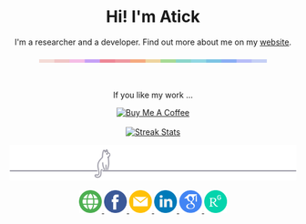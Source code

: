 <head>
   <link rel="stylesheet" href="https://cdnjs.cloudflare.com/ajax/libs/font-awesome/4.7.0/css/font-awesome.min.css">
</head>
<h1 align="center">Hi! I'm Atick</h1>
<p align="center">I'm a researcher and a developer. Find out more about me on my <a href="https://atick.dev">website</a>.</p>
<p  align="center">
   <img src="divider.png" width="400" />
</p>
<br>
<p align="center">If you like my work ... </p>
<div align="center">
   <a href="https://www.buymeacoffee.com/atickfaisal" target="_blank"><img src="https://user-images.githubusercontent.com/38709932/233867037-99ab1731-a18e-4626-8830-39429cb78a95.png" alt="Buy Me A Coffee" style="height: 60px !important;width: 217px !important;" ></a>
</div>
<br>
<div align="center">
<a href="https://git.io/streak-stats">
<img width="48%" alt="Streak Stats" src="https://github-readme-streak-stats.herokuapp.com?user=atick-faisal&theme=ambient-gradient&border_radius=16&hide_border=true"/>
</a>
<br>  
<p align="center"><img src="footer.svg" /></p>
<div align="center">

   <a href="https://atick.dev">
   <img src="web.png" width="40"/>
   </a>
   <a href="https://www.facebook.com/atick.faisal.52">
   <img src="facebook.png" width="40"/>                                    
   </a>
   <a href="mailto:atickfaisal@gmail.com">
   <img src="email.png" width="40"/>                                 
   </a>
   <a href="https://www.linkedin.com/in/atick-faisal/">
   <img src="linkedin.png" width="40"/> 
   </a>
   <a href="https://scholar.google.com/citations?hl=en&user=ZiPKjAgAAAAJ/">
   <img src="scholar.png" width="40"/> 
   </a>   
   <a href="https://www.researchgate.net/profile/Md-Faisal-9/">
   <img src="rgate.png" width="40"/> 
   </a>                                      
</div>
